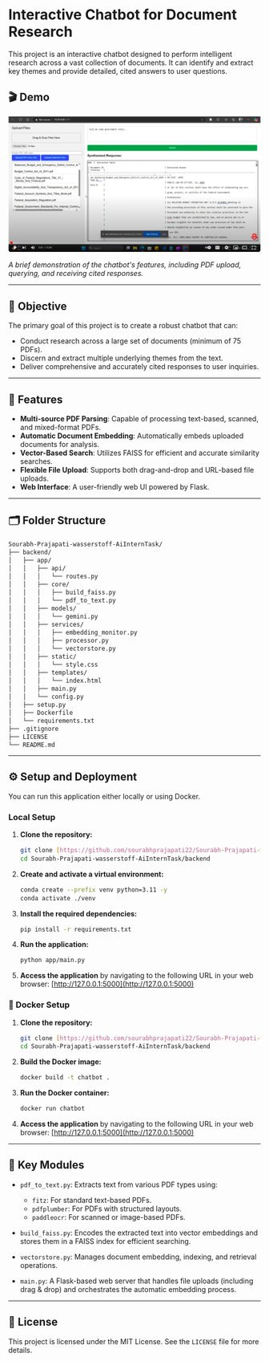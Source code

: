 # Interactive Chatbot for Document Research

This project is an interactive chatbot designed to perform intelligent research across a vast collection of documents. It can identify and extract key themes and provide detailed, cited answers to user questions.

## 🎬 **Demo**

[![Watch the Demo](logo.png)](https://www.youtube.com/watch?v=9j3ZDTtLYZU)

*A brief demonstration of the chatbot's features, including PDF upload, querying, and receiving cited responses.*

---

## 🎯 **Objective**

The primary goal of this project is to create a robust chatbot that can:

* Conduct research across a large set of documents (minimum of 75 PDFs).
* Discern and extract multiple underlying themes from the text.
* Deliver comprehensive and accurately cited responses to user inquiries.

---

## 🧠 **Features**

* **Multi-source PDF Parsing**: Capable of processing text-based, scanned, and mixed-format PDFs.
* **Automatic Document Embedding**: Automatically embeds uploaded documents for analysis.
* **Vector-Based Search**: Utilizes FAISS for efficient and accurate similarity searches.
* **Flexible File Upload**: Supports both drag-and-drop and URL-based file uploads.
* **Web Interface**: A user-friendly web UI powered by Flask.

---

## 🗂️ **Folder Structure**
```
Sourabh-Prajapati-wasserstoff-AiInternTask/
├── backend/
│   ├── app/
│   │   ├── api/
│   │   │   └── routes.py
│   │   ├── core/
│   │   │   ├── build_faiss.py
│   │   │   └── pdf_to_text.py
│   │   ├── models/
│   │   │   └── gemini.py
│   │   ├── services/
│   │   │   ├── embedding_monitor.py
│   │   │   ├── processor.py
│   │   │   └── vectorstore.py
│   │   ├── static/
│   │   │   └── style.css
│   │   ├── templates/
│   │   │   └── index.html
│   │   ├── main.py
│   │   └── config.py
│   ├── setup.py
│   ├── Dockerfile
│   └── requirements.txt
├── .gitignore
├── LICENSE
└── README.md
```
---

## ⚙️ **Setup and Deployment**

You can run this application either locally or using Docker.

### **Local Setup**

1.  **Clone the repository:**
    ```bash
    git clone [https://github.com/sourabhprajapati22/Sourabh-Prajapati-wasserstoff-AiInternTask.git](https://github.com/sourabhprajapati22/Sourabh-Prajapati-wasserstoff-AiInternTask.git)
    cd Sourabh-Prajapati-wasserstoff-AiInternTask/backend
    ```

2.  **Create and activate a virtual environment:**
    ```bash
    conda create --prefix venv python=3.11 -y
    conda activate ./venv
    ```

3.  **Install the required dependencies:**
    ```bash
    pip install -r requirements.txt
    ```

4.  **Run the application:**
    ```bash
    python app/main.py
    ```

5.  **Access the application** by navigating to the following URL in your web browser:
    [http://127.0.0.1:5000](http://127.0.0.1:5000)

### **🐳 Docker Setup**

1.  **Clone the repository:**
    ```bash
    git clone [https://github.com/sourabhprajapati22/Sourabh-Prajapati-wasserstoff-AiInternTask.git](https://github.com/sourabhprajapati22/Sourabh-Prajapati-wasserstoff-AiInternTask.git)
    cd Sourabh-Prajapati-wasserstoff-AiInternTask/backend
    ```

2.  **Build the Docker image:**
    ```bash
    docker build -t chatbot .
    ```

3.  **Run the Docker container:**
    ```bash
    docker run chatbot
    ```

4.  **Access the application** by navigating to the following URL in your web browser:
    [http://127.0.0.1:5000](http://127.0.0.1:5000)

---

## 🔧 **Key Modules**

* `pdf_to_text.py`: Extracts text from various PDF types using:
    * `fitz`: For standard text-based PDFs.
    * `pdfplumber`: For PDFs with structured layouts.
    * `paddleocr`: For scanned or image-based PDFs.

* `build_faiss.py`: Encodes the extracted text into vector embeddings and stores them in a FAISS index for efficient searching.

* `vectorstore.py`: Manages document embedding, indexing, and retrieval operations.

* `main.py`: A Flask-based web server that handles file uploads (including drag & drop) and orchestrates the automatic embedding process.

---

## 📄 **License**

This project is licensed under the MIT License. See the `LICENSE` file for more details.
